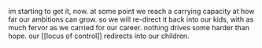 im starting to get it, now. at some point we reach a carrying capacity at how far our ambitions can grow. so we will re-direct it back into our kids, with as much fervor as we carried for our career. nothing drives some harder than hope. our [[locus of control]] redirects into our children. 